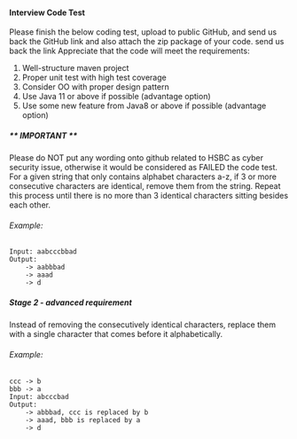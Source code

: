 #### Interview Code Test
Please finish the below coding test, upload to public GitHub, and send us back the
GitHub link and also attach the zip package of your code.
send us back the link
Appreciate that the code will meet the requirements:
1. Well-structure maven project
2. Proper unit test with high test coverage
3. Consider OO with proper design pattern
4. Use Java 11 or above if possible (advantage option)
5. Use some new feature from Java8 or above if possible (advantage option)
##### ** IMPORTANT **
Please do NOT put any wording onto github related to HSBC as cyber security issue,
otherwise it would be considered as FAILED the code test.
For a given string that only contains alphabet characters a-z, if 3 or more consecutive
characters are identical, remove them from the string. Repeat this process until
there is no more than 3 identical characters sitting besides each other.
###### Example:
````shell
Input: aabcccbbad
Output:
    -> aabbbad
    -> aaad
    -> d
````
   
##### Stage 2 - advanced requirement
Instead of removing the consecutively identical characters, replace them with a
single character that comes before it alphabetically.
###### Example:
````shell
ccc -> b
bbb -> a
Input: abcccbad
Output:
    -> abbbad, ccc is replaced by b
    -> aaad, bbb is replaced by a
    -> d
````

